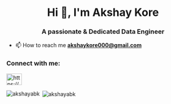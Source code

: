 <h1 align="center">Hi 👋, I'm Akshay Kore</h1>
<h3 align="center">A passionate & Dedicated Data Engineer</h3>

- 📫 How to reach me **akshaykore000@gmail.com**

<h3 align="left">Connect with me:</h3>
<p align="left">
<a href="https://linkedin.com/in/https://www.linkedin.com/in/akshay-kore-a670a422b/" target="blank"><img align="center" src="https://raw.githubusercontent.com/rahuldkjain/github-profile-readme-generator/master/src/images/icons/Social/linked-in-alt.svg" alt="https://www.linkedin.com/in/akshay-kore-a670a422b/" height="30" width="40" /></a>
</p>

<p><img align="left" src="https://github-readme-stats.vercel.app/api/top-langs?username=akshayabk&show_icons=true&locale=en&layout=compact" alt="akshayabk" /></p>

<p>&nbsp;<img align="center" src="https://github-readme-stats.vercel.app/api?username=akshayabk&show_icons=true&locale=en" alt="akshayabk" /></p>
